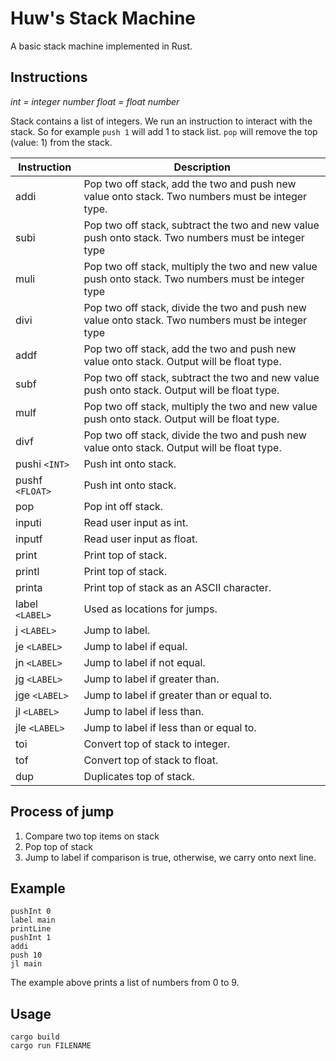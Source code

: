 
# Huw's Stack Machine
A basic stack machine implemented in Rust.

## Instructions

*int = integer number*
*float = float number*

Stack contains a list of integers. We run an instruction to interact with the stack. So for example `push 1` will add 1 to stack list. `pop` will remove the top (value: 1) from the stack.

| Instruction         | Description                                                                                               |
| --------------------| --------------------------------------------------------------------------------------------------------- |
| addi                | Pop two off stack, add the two and push new value onto stack. Two numbers must be integer type.           |
| subi                | Pop two off stack, subtract the two and new value push onto stack. Two numbers must be integer type       |
| muli                | Pop two off stack, multiply the two and new value push onto stack. Two numbers must be integer type       |
| divi                | Pop two off stack, divide the two and push new value onto stack. Two numbers must be integer type         |
| addf                | Pop two off stack, add the two and push new value onto stack. Output will be float type.                  |
| subf                | Pop two off stack, subtract the two and new value push onto stack. Output will be float type.             |
| mulf                | Pop two off stack, multiply the two and new value push onto stack. Output will be float type.             |
| divf                | Pop two off stack, divide the two and push new value onto stack. Output will be float type.               |
| pushi `<INT>`       | Push int onto stack.                                                                                      |
| pushf `<FLOAT>`     | Push int onto stack.                                                                                      |
| pop                 | Pop int off  stack.                                                                                       |
| inputi              | Read user input as int.                                                                                   |
| inputf              | Read user input as float.                                                                                 |
| print               | Print top of stack.                                                                                       |
| printl              | Print top of stack.                                                                                       |
| printa              | Print top of stack as an ASCII character.                                                                 |
| label `<LABEL>`     | Used as locations for jumps.                                                                              |
| j `<LABEL>`         | Jump to label.                                                                                            |
| je `<LABEL>`        | Jump to label if equal.                                                                                   |
| jn `<LABEL>`        | Jump to label if not equal.                                                                               |
| jg `<LABEL>`        | Jump to label if greater than.                                                                            |
| jge `<LABEL>`       | Jump to label if greater than or equal to.                                                                |
| jl `<LABEL>`        | Jump to label if less than.                                                                               |
| jle `<LABEL>`       | Jump to label if less than or equal to.                                                                   |
| toi                 | Convert top of stack to integer.                                                                          |
| tof                 | Convert top of stack to float.                                                                            |
| dup                 | Duplicates top of stack.                                                                                  |

## Process of jump
1. Compare two top items on stack
2. Pop top of stack
3. Jump to label if comparison is true, otherwise, we carry onto next line.

## Example
```
pushInt 0
label main
printLine
pushInt 1
addi
push 10
jl main
```
The example above prints a list of numbers from 0 to 9.

## Usage
```
cargo build
cargo run FILENAME
```
